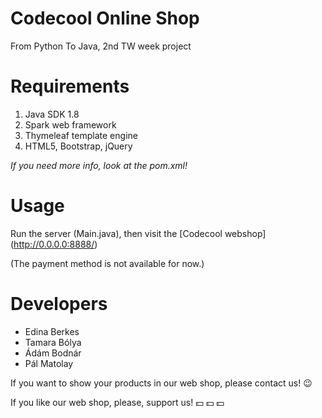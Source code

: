 # Codecool Online Shop

From Python To Java, 2nd TW week project

# Requirements

1. Java SDK 1.8
2. Spark web framework
3. Thymeleaf template engine
4. HTML5, Bootstrap, jQuery

_If you need more info, look at the pom.xml!_


# Usage

Run the server (Main.java), then visit the [Codecool webshop] (http://0.0.0.0:8888/)

(The payment method is not available for now.)

# Developers

* Edina Berkes
* Tamara Bólya
* Ádám Bodnár
* Pál Matolay

If you want to show your products in our web shop, please contact us! :wink:

If you like our web shop, please, support us! :dollar: :dollar: :dollar:

